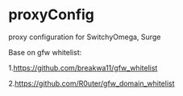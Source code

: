 # proxyConfig
proxy configuration for SwitchyOmega, Surge

Base on gfw whitelist:

1.https://github.com/breakwa11/gfw_whitelist

2.https://github.com/R0uter/gfw_domain_whitelist
